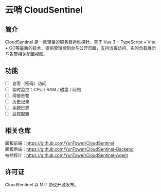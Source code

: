 # 云哨 CloudSentinel

## 简介
CloudSentinel 是一款轻量的服务器运维探针。基于 Vue 3 + TypeScript + Vite + GO等最新的技术，提供管理控制台与公开页面，支持访客访问、实时负载展示与告警相关配置视图。

## 功能
- [ ] 访客（密码）访问
- [ ] 实时监控：CPU / RAM / 磁盘 / 网络
- [ ] 阈值告警
- [ ] 历史记录
- [ ] 系统日志
- [ ] 监控配置

## 相关仓库
面板前端：https://github.com/YunTower/CloudSentinel    
面板后端：https://github.com/YunTower/CloudSentinel-Backend   
被控探针：https://github.com/YunTower/CloudSentinel-Agent

## 许可证
CloudSentinel 以 MIT 协议开源发布。